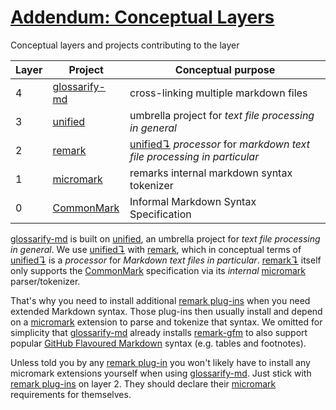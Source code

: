 # [Addendum: Conceptual Layers](#addendum-conceptual-layers)

Conceptual layers and projects contributing to the layer

| Layer | Project         | Conceptual purpose                                                          |
| ----- | --------------- | --------------------------------------------------------------------------- |
| 4     | [glossarify-md] | cross-linking multiple markdown files                                       |
| 3     | [unified]       | umbrella project for *text file processing in general*                      |
| 2     | [remark]        | [unified↴][1] *processor* for *markdown text file processing in particular* |
| 1     | [micromark]     | remarks internal markdown syntax tokenizer                                  |
| 0     | [CommonMark]    | Informal Markdown Syntax Specification                                      |

[glossarify-md] is built on [unified], an umbrella project for *text file processing in general*. We use [unified↴][1] with [remark], which in conceptual terms of [unified↴][1] is a *processor* for *Markdown text files in particular*. [remark↴][2] itself only supports the [CommonMark] specification via its *internal* [micromark] parser/tokenizer.

That's why you need to install additional [remark plug-ins][remark-plugins] when you need extended Markdown syntax. Those plug-ins then usually install and depend on a [micromark] extension to parse and tokenize that syntax. We omitted for simplicity that [glossarify-md] already installs [remark-gfm] to also support popular [GitHub Flavoured Markdown][GFM] syntax (e.g. tables and footnotes).

Unless told you by any [remark plug-in][remark-plugins] you won't likely have to install any micromark extensions yourself when using [glossarify-md]. Just stick with [remark plug-ins][remark-plugins] on layer 2. They should declare their [micromark] requirements for themselves.

[glossarify-md]: https://github.com/about-code/glossarify-md

[micromark]: https://github.com/micromark/

[remark]: https://github.com/remarkjs/remark

[remark-gfm]: https://npmjs.com/package/remark-gfm

[remark-plugins]: https://github.com/remarkjs/awesome-remark

[unified]: https://unifiedjs.com

[CommonMark]: https://commonmark.org

[GFM]: https://github.github.com/gfm/

[1]: ./glossary.md#unified "unified is an umbrella project around text file processing in general."

[2]: ./glossary.md#remark "remark is a parser and compiler project under the unified umbrella for Markdown text files in particular."
